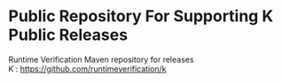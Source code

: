# Public Repository For Supporting K Public Releases
Runtime Verification Maven repository for releases  
K : https://github.com/runtimeverification/k

